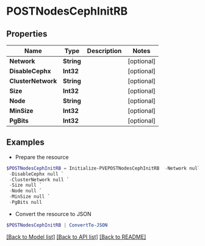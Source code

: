 # POSTNodesCephInitRB
## Properties

Name | Type | Description | Notes
------------ | ------------- | ------------- | -------------
**Network** | **String** |  | [optional] 
**DisableCephx** | **Int32** |  | [optional] 
**ClusterNetwork** | **String** |  | [optional] 
**Size** | **Int32** |  | [optional] 
**Node** | **String** |  | [optional] 
**MinSize** | **Int32** |  | [optional] 
**PgBits** | **Int32** |  | [optional] 

## Examples

- Prepare the resource
```powershell
$POSTNodesCephInitRB = Initialize-PVEPOSTNodesCephInitRB  -Network null `
 -DisableCephx null `
 -ClusterNetwork null `
 -Size null `
 -Node null `
 -MinSize null `
 -PgBits null
```

- Convert the resource to JSON
```powershell
$POSTNodesCephInitRB | ConvertTo-JSON
```

[[Back to Model list]](../README.md#documentation-for-models) [[Back to API list]](../README.md#documentation-for-api-endpoints) [[Back to README]](../README.md)

